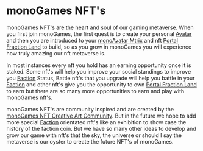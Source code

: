 <h1>monoGames NFT's</h1>

<p>monoGames NFT's are the heart and soul of our gaming metaverse. When you first join monoGames, the first quest is to create your personal <a href="https://github.com/369gtech/monoAvatar">Avatar</a> and then you are introduced to your <a href="https://github.com/369gtech/monoAvatar-Matrix">monoAvatar Mtrix</a> and nft <a href="https://github.com/369gtech/Portal-Faction-Land-Packages">Portal Fraction Land</a> to build, so as you grow in monoGames you will experience how truly amazing our nft metaverse is. 
  
In most instances every nft you hold has an earning opportunity once it is staked. Some nft's will help you improve your social standings to improve you <a href="https://github.com/369gtech/Factions">Faction</a> Status, Battle nft's that you upgrade will help you battle in your <a href="https://github.com/369gtech/Factions">Faction</a> and other nft's give you the opportunity to own <a href="https://github.com/369gtech/Portal-Faction-Land-Packages">Portal Fraction Land</a> to earn but there are so many more opportunities to earn and play with monoGames nft's.

monoGames NFT's are community inspired and are created by the <a href="https://github.com/369gtech/monoGames-NFT-Creative-Art-Community">monoGames NFT Creative Art Community</a>. But in the future we hope to add more special <a href="https://github.com/369gtech/Factions">Faction</a> orientated nft's like an 
exhibition to show case the history of the faction coin. But we have so many other ideas to develop and grow our game with nft's that the sky, the universe or should I say the metaverse is our oyster to create the future NFT's of monoGames.
</p>
